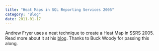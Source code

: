 ```yaml
---
title: "Heat Maps in SQL Reporting Services 2005"
category: "Blog"
date: 2011-01-17
---
```



Andrew Fryer uses a neat technique to create a Heat Map in SSRS 2005\. Read more about it at his [blog](http://blogs.technet.com/andrew/archive/2007/12/06/heat-maps-in-sql-server-reporting-services-2005.aspx). Thanks to Buck Woody for passing this along.
